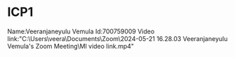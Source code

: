 # ICP1
Name:Veeranjaneyulu Vemula
Id:700759009
Video link:"C:\Users\veera\Documents\Zoom\2024-05-21 16.28.03 Veeranjaneyulu Vemula's Zoom Meeting\Ml video link.mp4"
